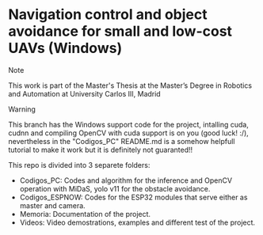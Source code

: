 # Navigation control and object avoidance for small and low-cost UAVs (Windows)

> [!NOTE]
> This work is part of the Master's Thesis at the Master’s Degree in Robotics and Automation at University Carlos III, Madrid

> [!WARNING]
> This branch has the Windows support code for the project, intalling cuda, cudnn and compiling OpenCV with cuda support is on you (good luck! :/), nevertheless in the "Codigos_PC" README.md is a somehow helpfull tutorial to make it work but it is definitely not guaranted!!   

This repo is divided into 3 separete folders:

* Codigos_PC: Codes and algorithm for the inference and OpenCV operation with MiDaS, yolo v11 for the obstacle avoidance.
* Codigos_ESPNOW: Codes for the ESP32 modules that serve either as master and camera.
* Memoria: Documentation of the project.
* Videos: Video demostrations, examples and different test of the project.
